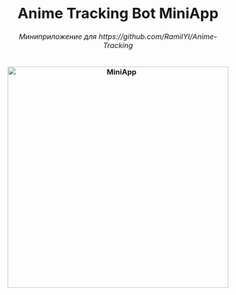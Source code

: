 <h3 align="center">
  <div align="center">
    <h1>Anime Tracking Bot MiniApp</h1>
    <h6>Миниприложение для https://github.com/RamilYI/Anime-Tracking </h6>
  </div>
  <a href="https://github.com/RamilYI/Anime-Tracking">
    <img src="https://imgur.com/a/L4wf55b" alt="MiniApp" width="500" />
  </a>
</h3>
